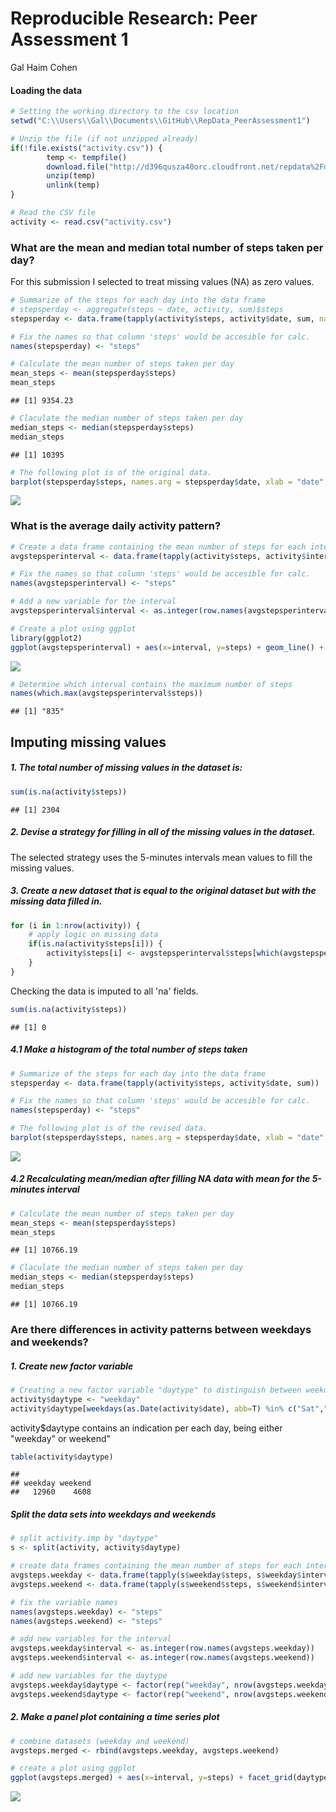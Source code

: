 # Reproducible Research: Peer Assessment 1
Gal Haim Cohen  

#### Loading the data

```r
# Setting the working directory to the csv location
setwd("C:\\Users\\Gal\\Documents\\GitHub\\RepData_PeerAssessment1")

# Unzip the file (if not unzipped already)
if(!file.exists("activity.csv")) {
        temp <- tempfile()
        download.file("http://d396qusza40orc.cloudfront.net/repdata%2Fdata%2Factivity.zip",temp)
        unzip(temp)
        unlink(temp)
}

# Read the CSV file
activity <- read.csv("activity.csv")
```

### What are the mean and median total number of steps taken per day?
For this submission I selected to treat missing values (NA) as zero values. 

```r
# Summarize of the steps for each day into the data frame
# stepsperday <- aggregate(steps ~ date, activity, sum)$steps
stepsperday <- data.frame(tapply(activity$steps, activity$date, sum, na.rm=TRUE))

# Fix the names so that column 'steps' would be accesible for calc. 
names(stepsperday) <- "steps"

# Calculate the mean number of steps taken per day
mean_steps <- mean(stepsperday$steps)
mean_steps 
```

```
## [1] 9354.23
```


```r
# Claculate the median number of steps taken per day
median_steps <- median(stepsperday$steps)
median_steps 
```

```
## [1] 10395
```


```r
# The following plot is of the original data. 
barplot(stepsperday$steps, names.arg = stepsperday$date, xlab = "date", ylab = "steps")
```

![](./PA1_template_files/figure-html/unnamed-chunk-4-1.png) 

### What is the average daily activity pattern?

```r
# Create a data frame containing the mean number of steps for each interval
avgstepsperinterval <- data.frame(tapply(activity$steps, activity$interval, mean, na.rm=TRUE))

# Fix the names so that column 'steps' would be accesible for calc. 
names(avgstepsperinterval) <- "steps"

# Add a new variable for the interval
avgstepsperinterval$interval <- as.integer(row.names(avgstepsperinterval))

# Create a plot using ggplot
library(ggplot2)
ggplot(avgstepsperinterval) + aes(x=interval, y=steps) + geom_line() + labs(title="Time Series Plot of Average number of steps per interval")
```

![](./PA1_template_files/figure-html/timeseries-1.png) 

```r
# Determine which interval contains the maximum number of steps
names(which.max(avgstepsperinterval$steps))
```

```
## [1] "835"
```
## Imputing missing values
##### 1. The total number of missing values in the dataset is:

```r
sum(is.na(activity$steps))
```

```
## [1] 2304
```
##### 2. Devise a strategy for filling in all of the missing values in the dataset.
The selected strategy uses the 5-minutes intervals mean values to fill the missing values.

##### 3. Create a new dataset that is equal to the original dataset but with the missing data filled in.

```r
for (i in 1:nrow(activity)) {
    # apply logic on missing data
    if(is.na(activity$steps[i])) {
        activity$steps[i] <- avgstepsperinterval$steps[which(avgstepsperinterval$interval==activity$interval[i])]
    }
}
```
Checking the data is imputed to all 'na' fields.

```r
sum(is.na(activity$steps))
```

```
## [1] 0
```
##### 4.1 Make a histogram of the total number of steps taken

```r
# Summarize of the steps for each day into the data frame
stepsperday <- data.frame(tapply(activity$steps, activity$date, sum))

# Fix the names so that column 'steps' would be accesible for calc. 
names(stepsperday) <- "steps"

# The following plot is of the revised data. 
barplot(stepsperday$steps, names.arg = stepsperday$date, xlab = "date", ylab = "steps")
```

![](./PA1_template_files/figure-html/unnamed-chunk-8-1.png) 

##### 4.2 Recalculating mean/median after filling NA data with mean for the 5-minutes interval

```r
# Calculate the mean number of steps taken per day
mean_steps <- mean(stepsperday$steps)
mean_steps 
```

```
## [1] 10766.19
```

```r
# Claculate the median number of steps taken per day
median_steps <- median(stepsperday$steps)
median_steps 
```

```
## [1] 10766.19
```

### Are there differences in activity patterns between weekdays and weekends?
##### 1. Create new factor variable

```r
# Creating a new factor variable "daytype" to distinguish between weekdays and weekends
activity$daytype <- "weekday"
activity$daytype[weekdays(as.Date(activity$date), abb=T) %in% c("Sat","Sun")] <- "weekend"
```
activity$daytype contains an indication per each day, being either "weekday" or weekend"

```r
table(activity$daytype)
```

```
## 
## weekday weekend 
##   12960    4608
```

##### Split the data sets into weekdays and weekends

```r
# split activity.imp by "daytype"
s <- split(activity, activity$daytype)

# create data frames containing the mean number of steps for each interval
avgsteps.weekday <- data.frame(tapply(s$weekday$steps, s$weekday$interval, mean))
avgsteps.weekend <- data.frame(tapply(s$weekend$steps, s$weekend$interval, mean))

# fix the variable names
names(avgsteps.weekday) <- "steps"
names(avgsteps.weekend) <- "steps"

# add new variables for the interval
avgsteps.weekday$interval <- as.integer(row.names(avgsteps.weekday))
avgsteps.weekend$interval <- as.integer(row.names(avgsteps.weekend))

# add new variables for the daytype
avgsteps.weekday$daytype <- factor(rep("weekday", nrow(avgsteps.weekday)), levels=c("weekday", "weekend"))
avgsteps.weekend$daytype <- factor(rep("weekend", nrow(avgsteps.weekend)), levels=c("weekday", "weekend"))
```
##### 2. Make a panel plot containing a time series plot

```r
# combine datasets (weekday and weekend)
avgsteps.merged <- rbind(avgsteps.weekday, avgsteps.weekend)

# create a plot using ggplot
ggplot(avgsteps.merged) + aes(x=interval, y=steps) + facet_grid(daytype ~ .) + geom_line() + labs(title="Average Steps / Interval: Weekday vs. Weekend", y="Number of steps")
```

![](./PA1_template_files/figure-html/unnamed-chunk-14-1.png) 
